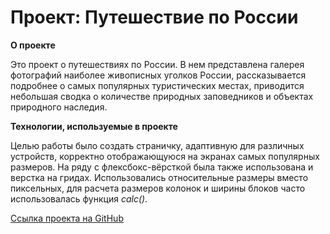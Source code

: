 # Проект: Путешествие по России



**О проекте**

Это проект о путешествиях по России.
В нем представлена галерея фотографий наиболее живописных уголков России, рассказывается подробнее о
самых популярных туристических местах, приводится небольшая сводка о количестве природных заповедников
и объектах природного наследия.

**Технологии, используемые в проекте**

Целью работы было создать страничку, адаптивную для различных устройств, корректно отображающуюся
на экранах самых популярных размеров.
На ряду с флексбокс-вёрсткой была также использована и верстка на гридах.
Использовались относительные размеры вместо пиксельных, для расчета размеров колонок и ширины блоков часто использовалась функция _calc()_.




 [Ссылка проекта на GitHub](https://olesia1205.github.io/russian-travel/index.html)


